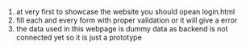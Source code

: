 1) at very first to showcase the website you should opean login.html
2) fill each and every form with proper validation or it will give a error
3) the data used in this webpage is dummy data as backend is not connected yet so it is just a prototype
